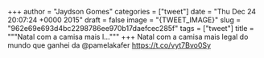 
+++
author = "Jaydson Gomes"
categories = ["tweet"]
date = "Thu Dec 24 20:07:24 +0000 2015"
draft = false
image = "{TWEET_IMAGE}"
slug = "962e69e693d4bc2298786ee970b17daefcec285f"
tags = ["tweet"]
title = """Natal com a camisa mais l..."""
+++
Natal com a camisa mais legal do mundo que ganhei da @pamelakafer https://t.co/vyt7Bvo0Sy
